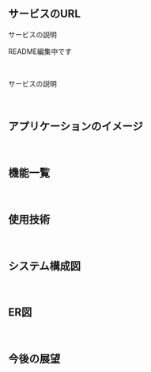 
<br />

## サービスのURL

サービスの説明

README編集中です



<br />



サービスの説明

<br />

## アプリケーションのイメージ


<br />

## 機能一覧


<br />

## 使用技術



<br />

## システム構成図



<br />

## ER図



<br />

## 今後の展望

